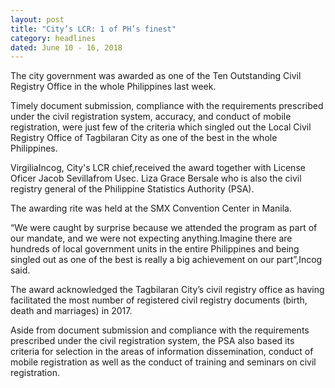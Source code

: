 ```yaml
---
layout: post
title: "City’s LCR: 1 of PH’s finest"
category: headlines
dated: June 10 - 16, 2018
---
```


The city government was awarded as one of the Ten Outstanding Civil Registry Office in the whole Philippines last week.

Timely document submission, compliance with the requirements prescribed under the civil registration system, accuracy, and conduct of mobile registration, were just few of the criteria which singled out the Local Civil Registry Office of Tagbilaran City as one of the best in the whole Philippines. 

VirgiliaIncog, City's LCR chief,received the award together with License Oficer Jacob Sevillafrom Usec. Liza Grace Bersale who is also the civil registry general of the Philippine Statistics Authority (PSA). 

The awarding rite was held at the SMX Convention Center in Manila.

“We were caught by surprise because we attended the program as part of our mandate, and we were not expecting anything.Imagine there are hundreds of local government units in the entire Philippines and being singled out as one of the best is really a big achievement on our part”,Incog said. 

The award acknowledged the Tagbilaran City’s civil registry office as having facilitated the most number of registered civil registry documents (birth, death and marriages) in 2017. 

Aside from document submission and compliance with the requirements prescribed under the civil registration system, the PSA also based its criteria for selection in the areas of information dissemination, conduct of mobile registration as well as the conduct of training and seminars on civil registration.